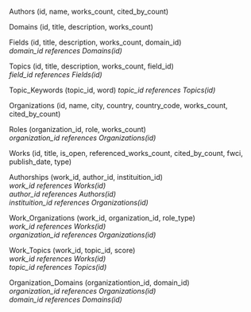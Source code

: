 Authors (id, name, works_count, cited_by_count)

Domains (id, title, description, works_count)

Fields (id, title, description, works_count, domain_id) <br>
*domain_id references Domains(id)*

Topics (id, title, description, works_count, field_id) <br>
*field_id references Fields(id)*

Topic_Keywords (topic_id, word)
*topic_id references Topics(id)*

Organizations (id, name, city, country, country_code, works_count, cited_by_count)

Roles (organization_id, role, works_count) <br>
*organization_id references Organizations(id)*

Works (id, title, is_open, referenced_works_count, cited_by_count, fwci, publish_date, type) <br>

Authorships (work_id, author_id, instituition_id) <br>
*work_id references Works(id)* <br>
*author_id references Authors(id)* <br>
*instituition_id references Organizations(id)* <br>

Work_Organizations (work_id, organization_id, role_type) <br>
*work_id references Works(id)* <br>
*organization_id references Organizations(id)*

Work_Topics (work_id, topic_id, score) <br>
*work_id references Works(id)* <br>
*topic_id references Topics(id)*

Organization_Domains (organizationtion_id, domain_id) <br>
*organization_id references Organizations(id)* <br>
*domain_id references Domains(id)*
